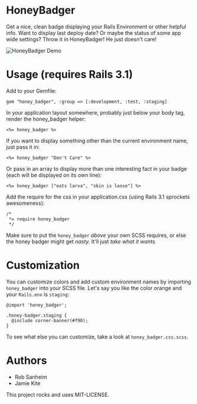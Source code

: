 # HoneyBadger

Get a nice, clean badge displaying your Rails Environment or other helpful info.  Want to display last deploy date?  Or maybe the status of some app wide settings?  Throw it in HoneyBadger!  He just doesn't care!

![HoneyBadger Demo](https://img.skitch.com/20110723-h8iabtcdpb4i64xkgbrwy5kjs.jpg "HoneyBadger Demo")

# Usage (requires Rails 3.1)

Add to your Gemfile:

    gem "honey_badger", :group => [:development, :test, :staging]

In your application layout somewhere, probably just below your body tag, render the honey_badger helper:

    <%= honey_badger %>
    
If you want to display something other than the current environment name, just pass it in:

    <%= honey_badger "Don't Care" %>
    
Or pass in an array to display more than one interesting fact in your badge (each will be displayed on its own line):

    <%= honey_badger ["eats larva", "skin is loose"] %>
    
Add the require for the css in your application.css (using Rails 3.1 sprockets awesomeness):

    /*
     *= require honey_badger
     */
     
Make sure to put the `honey_badger` *above* your own SCSS requires, or else the honey badger might get *nasty.* It'll just *take what it wants.*

# Customization

You can customize colors and add custom environment names by importing `honey_badger` into your SCSS file. Let's say you like the color orange and your `Rails.env` is `staging`:

    @import 'honey_badger';

    .honey-badger.staging {
      @include corner-banner(#f90);
    }

To see what else you can customize, take a look at `honey_badger.css.scss`.

# Authors

* Rob Sanheim
* Jamie Kite


This project rocks and uses MIT-LICENSE.
